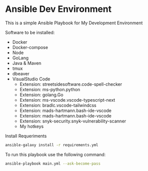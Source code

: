 # Ansible Dev Environment

This is a simple Ansible Playbook for My Development Environment

Software to be installed:

- Docker
- Docker-compose
- Node
- GoLang
- Java & Maven
- tmux
- dbeaver
- VisualStudio Code
    - Extension: streetsidesoftware.code-spell-checker
    - Extension: ms-python.python
    - Extension: golang.Go
    - Extension: ms-vscode.vscode-typescript-next
    - Extension: bradlc.vscode-tailwindcss
    - Extension: mads-hartmann.bash-ide-vscode
    - Extension: mads-hartmann.bash-ide-vscode
    - Extension: snyk-security.snyk-vulnerability-scanner
    - My hotkeys

Install Requeriments

~~~bash
ansible-galaxy install -r requirements.yml
~~~

To run this playbook use the following command:

~~~bash
ansible-playbook main.yml --ask-become-pass
~~~